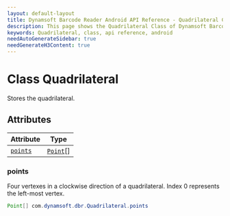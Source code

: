 ```yaml
---
layout: default-layout
title: Dynamsoft Barcode Reader Android API Reference - Quadrilateral Class
description: This page shows the Quadrilateral Class of Dynamsoft Barcode Reader for Android SDK.
keywords: Quadrilateral, class, api reference, android
needAutoGenerateSidebar: true
needGenerateH3Content: true
---
```



# Class Quadrilateral

Stores the quadrilateral.

## Attributes
  
| Attribute | Type |
|---------- | ---- |
| [`points`](#points) | [`Point`](Point.md)[] |

### points

Four vertexes in a clockwise direction of a quadrilateral. Index 0 represents the left-most vertex.

```java
Point[] com.dynamsoft.dbr.Quadrilateral.points
```
